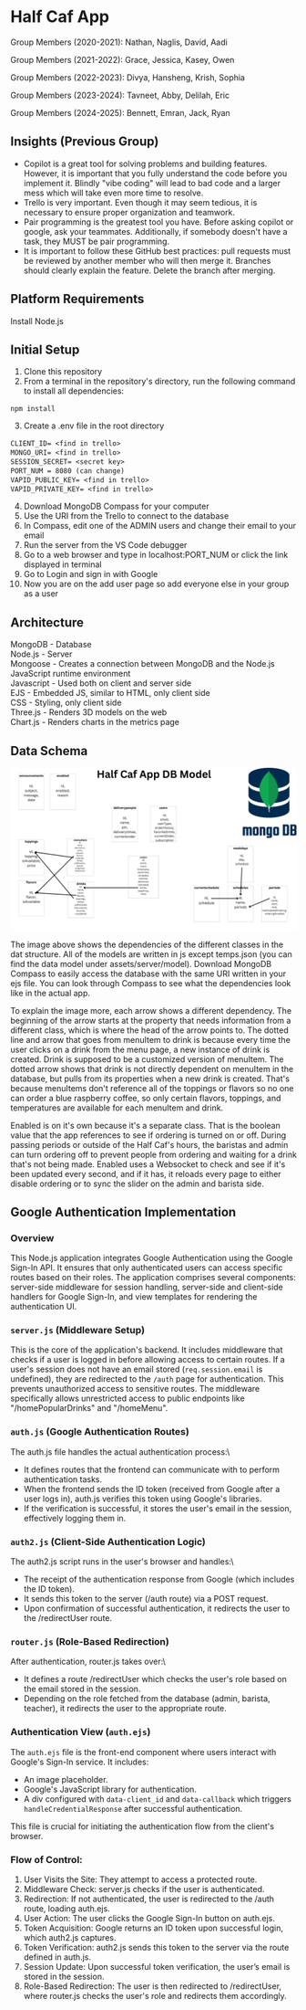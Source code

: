 # Half Caf App

Group Members (2020-2021): Nathan, Naglis, David, Aadi

Group Members (2021-2022): Grace, Jessica, Kasey, Owen

Group Members (2022-2023): Divya, Hansheng, Krish, Sophia

Group Members (2023-2024): Tavneet, Abby, Delilah, Eric

Group Members (2024-2025): Bennett, Emran, Jack, Ryan

## Insights (Previous Group)

- Copilot is a great tool for solving problems and building features. However, it is important that you fully understand the code before you implement it. Blindly "vibe coding" will lead to bad code and a larger mess which will take even more time to resolve.
- Trello is very important. Even though it may seem tedious, it is necessary to ensure proper organization and teamwork.
- Pair programming is the greatest tool you have. Before asking copilot or google, ask your teammates. Additionally, if somebody doesn't have a task, they MUST be pair programming.
- It is important to follow these GitHub best practices: pull requests must be reviewed by another member who will then merge it. Branches should clearly explain the feature. Delete the branch after merging.

## Platform Requirements

Install Node.js

## Initial Setup

1. Clone this repository
2. From a terminal in the repository's directory, run the following command to install all dependencies:

```
npm install
```

3. Create a .env file in the root directory

```
CLIENT_ID= <find in trello>
MONGO_URI= <find in trello>
SESSION_SECRET= <secret key>
PORT_NUM = 8080 (can change)
VAPID_PUBLIC_KEY= <find in trello>
VAPID_PRIVATE_KEY= <find in trello>
```

4. Download MongoDB Compass for your computer
5. Use the URI from the Trello to connect to the database
6. In Compass, edit one of the ADMIN users and change their email to your email
7. Run the server from the VS Code debugger
8. Go to a web browser and type in localhost:PORT_NUM or click the link displayed in terminal
9. Go to Login and sign in with Google
10. Now you are on the add user page so add everyone else in your group as a user

## Architecture

MongoDB - Database\
Node.js - Server\
Mongoose - Creates a connection between MongoDB and the Node.js JavaScript runtime environment\
Javascript - Used both on client and server side\
EJS - Embedded JS, similar to HTML, only client side\
CSS - Styling, only client side\
Three.js - Renders 3D models on the web\
Chart.js - Renders charts in the metrics page

## Data Schema

![data model](DBModel2025.png)

The image above shows the dependencies of the different classes in the dat structure. All of the models are written in js except temps.json (you can find the data model under assets/server/model). Download MongoDB Compass to easily access the database with the same URI written in your ejs file. You can look through Compass to see what the dependencies look like in the actual app.

To explain the image more, each arrow shows a different dependency. The beginning of the arrow starts at the property that needs information from a different class, which is where the head of the arrow points to. The dotted line and arrow that goes from menuItem to drink is because every time the user clicks on a drink from the menu page, a new instance of drink is created. Drink is supposed to be a customized version of menuItem. The dotted arrow shows that drink is not directly dependent on menuItem in the database, but pulls from its properties when a new drink is created. That's because menuItems don't reference all of the toppings or flavors so no one can order a blue raspberry coffee, so only certain flavors, toppings, and temperatures are available for each menuItem and drink.

Enabled is on it's own because it's a separate class. That is the boolean value that the app references to see if ordering is turned on or off. During passing periods or outside of the Half Caf's hours, the baristas and admin can turn ordering off to prevent people from ordering and waiting for a drink that's not being made. Enabled uses a Websocket to check and see if it's been updated every second, and if it has, it reloads every page to either disable ordering or to sync the slider on the admin and barista side.

## Google Authentication Implementation

### Overview

This Node.js application integrates Google Authentication using the Google Sign-In API. It ensures that only authenticated users can access specific routes based on their roles. The application comprises several components: server-side middleware for session handling, server-side and client-side handlers for Google Sign-In, and view templates for rendering the authentication UI.

### `server.js` (Middleware Setup)

This is the core of the application's backend. It includes middleware that checks if a user is logged in before allowing access to certain routes. If a user's session does not have an email stored (`req.session.email` is undefined), they are redirected to the `/auth` page for authentication. This prevents unauthorized access to sensitive routes. The middleware specifically allows unrestricted access to public endpoints like "/homePopularDrinks" and "/homeMenu".

### `auth.js` (Google Authentication Routes)

The auth.js file handles the actual authentication process:\

- It defines routes that the frontend can communicate with to perform authentication tasks.
- When the frontend sends the ID token (received from Google after a user logs in), auth.js verifies this token using Google's libraries.
- If the verification is successful, it stores the user's email in the session, effectively logging them in.

### `auth2.js` (Client-Side Authentication Logic)

The auth2.js script runs in the user's browser and handles:\

- The receipt of the authentication response from Google (which includes the ID token).
- It sends this token to the server (/auth route) via a POST request.
- Upon confirmation of successful authentication, it redirects the user to the /redirectUser route.

### `router.js` (Role-Based Redirection)

After authentication, router.js takes over:\

- It defines a route /redirectUser which checks the user's role based on the email stored in the session.
- Depending on the role fetched from the database (admin, barista, teacher), it redirects the user to the appropriate route.

### Authentication View (`auth.ejs`)

The `auth.ejs` file is the front-end component where users interact with Google's Sign-In service. It includes:

- An image placeholder.
- Google's JavaScript library for authentication.
- A div configured with `data-client_id` and `data-callback` which triggers `handleCredentialResponse` after successful authentication.

This file is crucial for initiating the authentication flow from the client's browser.

### Flow of Control:

1. User Visits the Site: They attempt to access a protected route.
2. Middleware Check: server.js checks if the user is authenticated.
3. Redirection: If not authenticated, the user is redirected to the /auth route, loading auth.ejs.
4. User Action: The user clicks the Google Sign-In button on auth.ejs.
5. Token Acquisition: Google returns an ID token upon successful login, which auth2.js captures.
6. Token Verification: auth2.js sends this token to the server via the route defined in auth.js.
7. Session Update: Upon successful token verification, the user’s email is stored in the session.
8. Role-Based Redirection: The user is then redirected to /redirectUser, where router.js checks the user's role and redirects them accordingly.

